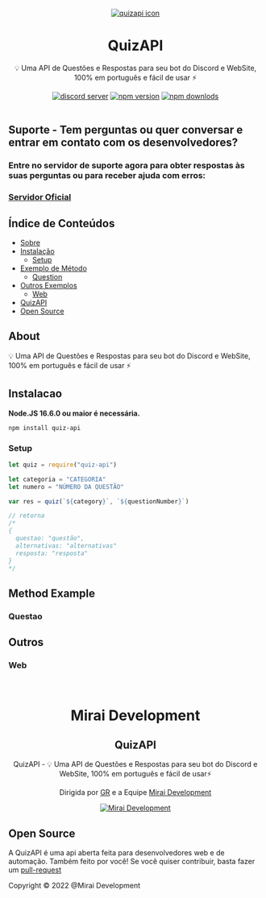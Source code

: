<br>
<div align="center">
    <a href="https://www.npmjs.com/package/quiz-api"><img src="https://user-images.githubusercontent.com/61317250/158294345-526230b3-fbaf-4eda-8791-979766515bee.png" alt="quizapi icon" /></a>
    <h1>QuizAPI</h1>
    <p>💡 Uma API de Questões e Respostas para seu bot do Discord e WebSite, 100% em português e fácil de usar ⚡</p>
    <a href="https://discord.gg/gNFEMrHshn"><img src="https://img.shields.io/discord/786392360475951154?color=5865F2&logo=discord&logoColor=white" alt="discord server" /></a>
    <a href="https://www.npmjs.com/package/quiz-api"><img src="https://img.shields.io/npm/v/quiz-api.svg?maxAge=3600" alt="npm version" /></a>
    <a href="https://www.npmjs.com/package/quiz-api"><img src="https://img.shields.io/npm/dt/quiz-api.svg?maxAge=3600" alt="npm downlods" /></a>
</div>
<br>

## Suporte - Tem perguntas ou quer conversar e entrar em contato com os desenvolvedores?
### Entre no servidor de suporte agora para obter respostas às suas perguntas ou para receber ajuda com erros:
### [Servidor Oficial](https://discord.gg/gNFEMrHshn)
## Índice de Conteúdos

- [Sobre](#about)
- [Instalação](#instalacao)
  - [Setup](#setup)
- [Exemplo de Método](#method-example)
  - [Question](#questao)
- [Outros Exemplos](#outros)
  - [Web](#web)
- [QuizAPI](#quizapi)
- [Open Source](#open-source)

## About
💡 Uma API de Questões e Respostas para seu bot do Discord e WebSite, 100% em português e fácil de usar ⚡
## Instalacao

**Node.JS 16.6.0 ou maior é necessária.**  

```sh-session
npm install quiz-api
```


### Setup
```js
let quiz = require("quiz-api")

let categoria = "CATEGORIA"
let numero = "NÚMERO DA QUESTÃO"

var res = quiz(`${category}`, `${questionNumber}`)

// retorna
/*
{
  questao: "questão",
  alternativas: "alternativas"
  resposta: "resposta"
}
*/
```
## Method Example
### Questao

## Outros
### Web

<br>

<div align="center">
<h1>Mirai Development</h1>
<h2>QuizAPI</h2>

<p>QuizAPI - 💡 Uma API de Questões e Respostas para seu bot do Discord e WebSite, 100% em português e fácil de usar⚡</p>

Dirigida por <a href="https://github.com/guihrib/">GR</a> e a Equipe <a href="https://github.com/MiraiDevelopment">Mirai Development</a></p>
    <a href="https://discord.gg/gNFEMrHshn"><img src="https://user-images.githubusercontent.com/61317250/153769250-28b954c3-245c-4151-bf9a-d6b2a73fc826.png" alt="Mirai Development" /></a>
</div>

## Open Source

A QuizAPI é uma api aberta feita para desenvolvedores web e de automação. Também feito por você! Se você quiser contribuir, basta fazer um [pull-request](https://docs.github.com/en/pull-requests/collaborating-with-pull-requests/proposing-changes-to-your-work-with-pull-requests/about-pull-requests)

<p>Copyright © 2022 @Mirai Development</p>
